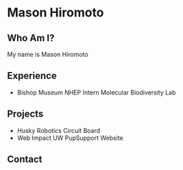 # Mason Hiromoto

## Who Am I?
My name is Mason Hiromoto
## Experience
- Bishop Museum NHEP Intern Molecular Biodiversity Lab
## Projects
- Husky Robotics Circuit Board
- Web Impact UW PupSupport Website
## Contact

